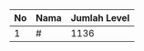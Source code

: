 | No | Nama            | Jumlah Level |
|----|-----------------|--------------|
| 1  | #    |    1136        |
